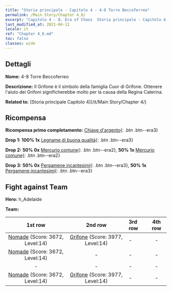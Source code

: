 ```yaml
---
title: "Storia principale - Capitolo 4 - 4-8 Torre Beccoferreo"
permalink: /Main Story/Chapter 4_8/
excerpt: "Capitolo 4 - 8. Era of Chaos  Storia principale - Capitolo 4_8. 4-8 Torre Beccoferreo"
last_modified_at: 2021-04-12
locale: it
ref: "Chapter 4_8.md"
toc: false
classes: wide
---
```


## Dettagli

 **Nome:** 4-8 Torre Beccoferreo

 **Descrizione:** Il Grifone è il simbolo della famiglia Cuor di Grifone. Ottenere l'aiuto dei Grifoni significherebbe molto per la causa della Regina Caterina.

 **Related to:** [Storia principale Capitolo 4](/it/Main Story/Chapter 4/)

## Ricompensa

 **Ricompensa primo completamento:** [Chiave d'argento](/it/Items/con_693/){: .btn .btn--era3}

 **Drop 1:** **100% 1x** [Legname di buona qualità](/it/Items/mat_13/){: .btn .btn--era3}

 **Drop 2:** **50% 0x** [Mercurio comune](/it/Items/mat_8/){: .btn .btn--era2}, **50% 1x** [Mercurio comune](/it/Items/mat_8/){: .btn .btn--era2}

 **Drop 3:** **50% 0x** [Pergamene incantesimi](/it/Items/con_694/){: .btn .btn--era3}, **50% 1x** [Pergamene incantesimi](/it/Items/con_694/){: .btn .btn--era3}


## Fight against Team
 **Hero:** h_Adelaide

 **Team:**


  | 1st row | 2nd row | 3rd row | 4th row |
  |:----:|:----:|:----|:----:|
  | [Nomade](/it/units/Nomad/) (Score: 3672, Level:14)  | [Grifone](/it/units/Griffin/) (Score: 3977, Level:14)  | - | - |
  | [Nomade](/it/units/Nomad/) (Score: 3672, Level:14)  | - | - | - |
  | - | - | - | - |
  | [Nomade](/it/units/Nomad/) (Score: 3672, Level:14)  | [Grifone](/it/units/Griffin/) (Score: 3977, Level:14)  | - | - |


